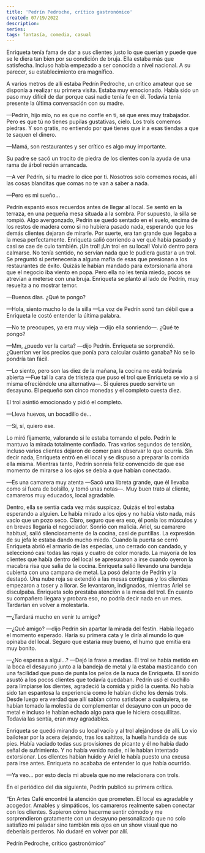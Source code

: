 ```yaml
---
title: 'Pedrín Pedroche, crítico gastronómico'
created: 07/19/2022
description:
series:
tags: fantasía, comedia, casual
---
```


Enriqueta tenía fama de dar a sus clientes justo lo que querían y puede que se le diera tan bien por su condición de bruja. Ella estaba más que satisfecha. Incluso había empezado a ser conocida a nivel nacional. A su parecer, su establecimiento era magnífico.

A varios metros de allí estaba Pedrín Pedroche, un crítico amateur que se disponía a realizar su primera visita. Estaba muy emocionado. Había sido un paso muy difícil de dar porque casi nadie tenía fe en él. Todavía tenía presente la última conversación con su madre.

—Pedrín, hijo mío, no es que no confíe en ti, sé que eres muy trabajador. Pero es que tú no tienes pupilas gustativas, cielo. Los trols comemos piedras. Y son gratis, no entiendo por qué tienes que ir a esas tiendas a que te saquen el dinero.

—Mamá, son restaurantes y ser crítico es algo muy importante.

Su padre se sacó un trocito de piedra de los dientes con la ayuda de una rama de árbol recién arrancada.

—A ver Pedrín, si tu madre lo dice por ti. Nosotros solo comemos rocas, allí las cosas blanditas que comas no te van a saber a nada.

—Pero es mi sueño...

Pedrín espantó esos recuerdos antes de llegar al local. Se sentó en la terraza, en una pequeña mesa situada a la sombra. Por supuesto, la silla se rompió. Algo avergonzado, Pedrín se quedó sentado en el suelo, encima de los restos de madera como si no hubiera pasado nada, esperando que los demás clientes dejaran de mirarle. Por suerte, era tan grande que llegaba a la mesa perfectamente. Enriqueta salió corriendo a ver qué había pasado y casi se cae de culo también. ¡Un trol! ¡Un trol en su local! Volvió dentro para calmarse. No tenía sentido, no servían nada que le pudiera gustar a un trol. Se preguntó si pertenecería a alguna mafia de esas que presionan a los restaurantes de éxito. Quizás le habían mandado para extorsionarla ahora que el negocio iba viento en popa. Pero ella no les tenía miedo, pocos se atrevían a meterse con una bruja. Enriqueta se plantó al lado de Pedrín, muy resuelta a no mostrar temor.

—Buenos días. ¿Qué te pongo?

—Hola, siento mucho lo de la silla —La voz de Pedrín sonó tan débil que a Enriqueta le costó entender la última palabra.

—No te preocupes, ya era muy vieja —dijo ella sonriendo—. ¿Qué te pongo?

—Mm, ¿puedo ver la carta? —dijo Pedrín. Enriqueta se sorprendió. ¿Querrían ver los precios que ponía para calcular cuánto ganaba? No se lo pondría tan fácil.

—Lo siento, pero son las diez de la mañana, la cocina no está todavía abierta —Fue tal la cara de tristeza que puso el trol que Enriqueta se vio a sí misma ofreciéndole una alternativa—. Si quieres puedo servirte un desayuno. El pequeño son cinco monedas y el completo cuesta diez.

El trol asintió emocionado y pidió el completo.

—Lleva huevos, un bocadillo de…

—Sí, sí, quiero ese.

Lo miró fijamente, valorando si le estaba tomando el pelo. Pedrín le mantuvo la mirada totalmente confiado. Tras varios segundos de tensión, incluso varios clientes dejaron de comer para observar lo que ocurría. Sin decir nada, Enriqueta entró en el local y se dispuso a preparar la comida ella misma. Mientras tanto, Pedrín sonreía feliz convencido de que ese momento de mirarse a los ojos se debía a que habían conectado.

—Es una camarera muy atenta —Sacó una libreta grande, que él llevaba como si fuera de bolsillo, y tomó unas notas—. Muy buen trato al cliente, camareros muy educados, local agradable.

Dentro, ella se sentía cada vez más suspicaz. Quizás el trol estaba esperando a alguien. Le había mirado a los ojos y no había visto nada, más vacío que un pozo seco. Claro, seguro que era eso, él ponía los músculos y en breves llegaría el negociador. Sonrió con malicia. Ariel, su camarero habitual, salió silenciosamente de la cocina, casi de puntillas. La expresión de su jefa le estaba dando mucho miedo. Cuando la puerta se cerró Enriqueta abrió el armario de las especias, uno cerrado con candado, y seleccionó casi todas las rojas y cuatro de color morado. La mayoría de los clientes que había dentro del local se apresuraron a irse cuando oyeron la macabra risa que salía de la cocina. Enriqueta salió llevando una bandeja cubierta con una campana de metal. La posó delante de Pedrín y la destapó. Una nube roja se extendió a las mesas contiguas y los clientes empezaron a toser y a llorar. Se levantaron, indignados, mientras Ariel se disculpaba. Enriqueta solo prestaba atención a la mesa del trol. En cuanto su compañero llegara y probara eso, no podría decir nada en un mes. Tardarían en volver a molestarla.

—¿Tardará mucho en venir tu amigo?

—¿Qué amigo? —dijo Pedrín sin apartar la mirada del festín. Había llegado el momento esperado. Haría su primera cata y le diría al mundo lo que opinaba del local. Seguro que estaría muy bueno, el humo que emitía era muy bonito.

—¿No esperas a algui…? —Dejó la frase a medias. El trol se había metido en la boca el desayuno junto a la bandeja de metal y la estaba masticando con una facilidad que puso de punta los pelos de la nuca de Enriqueta. El sonido asustó a los pocos clientes que todavía quedaban. Pedrín usó el cuchillo para limpiarse los dientes, agradeció la comida y pidió la cuenta. No había sido tan espantosa la experiencia como le habían dicho los demás trols. Desde luego era verdad que allí sabían cómo satisfacer a cualquiera, se habían tomado la molestia de complementar el desayuno con un poco de metal e incluso le habían echado algo para que le hiciera cosquillitas. Todavía las sentía, eran muy agradables.

Enriqueta se quedó mirando su local vacío y al trol alejándose de allí. Lo vio bailotear por la acera dejando, tras los saltitos, la huella hundida de sus pies. Había vaciado todas sus provisiones de picante y él no había dado señal de sufrimiento. Y no había venido nadie, ni le habían intentado extorsionar. Los clientes habían huido y Ariel le había puesto una excusa para irse antes. Enriqueta no acababa de entender lo que había ocurrido.

—Ya veo… por esto decía mi abuela que no me relacionara con trols.

En el periódico del día siguiente, Pedrín publicó su primera crítica.

“En Artes Café encontré la atención que prometen. El local es agradable y acogedor. Amables y simpáticos, los camareros realmente saben conectar con los clientes. Supieron cómo hacerme sentir cómodo y me sorprendieron gratamente con un desayuno personalizado que no solo satisfizo mi paladar sino también mis ojos en un show visual que no deberíais perderos. No dudaré en volver por allí.

Pedrín Pedroche, crítico gastronómico”
